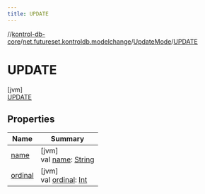 ```yaml
---
title: UPDATE
---
```

//[kontrol-db-core](../../../../index.html)/[net.futureset.kontroldb.modelchange](../../index.html)/[UpdateMode](../index.html)/[UPDATE](index.html)



# UPDATE



[jvm]\
[UPDATE](index.html)



## Properties


| Name | Summary |
|---|---|
| [name](../../-table-persistence/-n-o-r-m-a-l/index.html#-372974862%2FProperties%2F1904592438) | [jvm]<br>val [name](../../-table-persistence/-n-o-r-m-a-l/index.html#-372974862%2FProperties%2F1904592438): [String](https://kotlinlang.org/api/latest/jvm/stdlib/kotlin/-string/index.html) |
| [ordinal](../../-table-persistence/-n-o-r-m-a-l/index.html#-739389684%2FProperties%2F1904592438) | [jvm]<br>val [ordinal](../../-table-persistence/-n-o-r-m-a-l/index.html#-739389684%2FProperties%2F1904592438): [Int](https://kotlinlang.org/api/latest/jvm/stdlib/kotlin/-int/index.html) |

